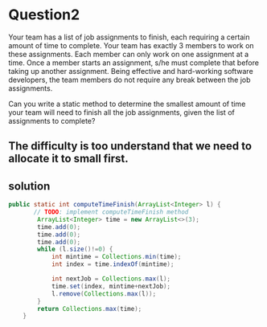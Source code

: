 # Question2
Your team has a list of job assignments to finish, each requiring a certain amount of time to complete. Your team has exactly 3 members to work on these assignments. Each member can only work on one assignment at a time.  Once a member starts an assignment, s/he must complete that before taking up another assignment. Being effective and hard-working software developers, the team members do not require any break between the job assignments.
 
Can you write a static method to determine the smallest amount of time your team will need to finish all the job assignments, given the list of assignments to complete? 

## The difficulty is too understand that we need to allocate it to small first.
## solution 
```java
public static int computeTimeFinish(ArrayList<Integer> l) {
       // TODO: implement computeTimeFinish method
        ArrayList<Integer> time = new ArrayList<>(3);
        time.add(0);
        time.add(0);
        time.add(0);
        while (l.size()!=0) {
            int mintime = Collections.min(time);
            int index = time.indexOf(mintime);

            int nextJob = Collections.max(l);
            time.set(index, mintime+nextJob);
            l.remove(Collections.max(l));
        }
        return Collections.max(time);
    }
```
